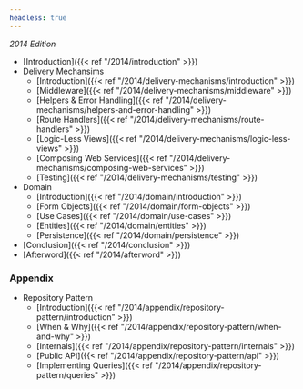 ```yaml
---
headless: true
---
```


_2014 Edition_

- [Introduction]({{< ref "/2014/introduction" >}})
- Delivery Mechansims
  - [Introduction]({{< ref "/2014/delivery-mechanisms/introduction" >}})
  - [Middleware]({{< ref "/2014/delivery-mechanisms/middleware" >}})
  - [Helpers & Error Handling]({{< ref "/2014/delivery-mechanisms/helpers-and-error-handling" >}})
  - [Route Handlers]({{< ref "/2014/delivery-mechanisms/route-handlers" >}})
  - [Logic-Less Views]({{< ref "/2014/delivery-mechanisms/logic-less-views" >}})
  - [Composing Web Services]({{< ref "/2014/delivery-mechanisms/composing-web-services" >}})
  - [Testing]({{< ref "/2014/delivery-mechanisms/testing" >}})
- Domain
  - [Introduction]({{< ref "/2014/domain/introduction" >}})
  - [Form Objects]({{< ref "/2014/domain/form-objects" >}})
  - [Use Cases]({{< ref "/2014/domain/use-cases" >}})
  - [Entities]({{< ref "/2014/domain/entities" >}})
  - [Persistence]({{< ref "/2014/domain/persistence" >}})
- [Conclusion]({{< ref "/2014/conclusion" >}})
- [Afterword]({{< ref "/2014/afterword" >}})

### Appendix

- Repository Pattern
  - [Introduction]({{< ref "/2014/appendix/repository-pattern/introduction" >}})
  - [When & Why]({{< ref "/2014/appendix/repository-pattern/when-and-why" >}})
  - [Internals]({{< ref "/2014/appendix/repository-pattern/internals" >}})
  - [Public API]({{< ref "/2014/appendix/repository-pattern/api" >}})
  - [Implementing Queries]({{< ref "/2014/appendix/repository-pattern/queries" >}})
